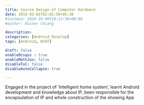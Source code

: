 ```yaml
---
title: Course Design of Computer Hardware
date: 2019-03-01T02:01:58+05:30
#lastmod: 2020-10-09T10:13:38+08:00
#author: Rainer Chiang

description: 
categories: [Android Develop]
tags: [Android, BJUT]

draft: false
enableDisqus : true
enableMathJax: false
disableToC: false
disableAutoCollapse: true

---
```

Engaged in the project of ‘Intelligent home system’, learnt Android development and knowledge about IP, been responsible for the encapsulation of IP and whole construction of the showing App


